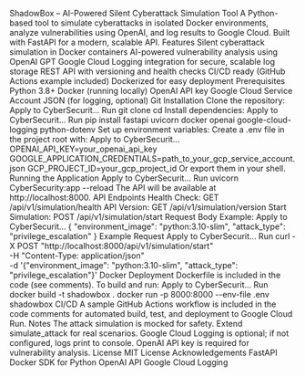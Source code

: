 ShadowBox – AI-Powered Silent Cyberattack Simulation Tool
A Python-based tool to simulate cyberattacks in isolated Docker environments, analyze vulnerabilities using OpenAI, and log results to Google Cloud. Built with FastAPI for a modern, scalable API.
Features
Silent cyberattack simulation in Docker containers
AI-powered vulnerability analysis using OpenAI GPT
Google Cloud Logging integration for secure, scalable log storage
REST API with versioning and health checks
CI/CD ready (GitHub Actions example included)
Dockerized for easy deployment
Prerequisites
Python 3.8+
Docker (running locally)
OpenAI API key
Google Cloud Service Account JSON (for logging, optional)
Git
Installation
Clone the repository:
Apply to CyberSecurit...
Run
   git clone <your-repo-url>
   cd <your-repo-directory>
Install dependencies:
Apply to CyberSecurit...
Run
   pip install fastapi uvicorn docker openai google-cloud-logging python-dotenv
Set up environment variables:
Create a .env file in the project root with:
Apply to CyberSecurit...
   OPENAI_API_KEY=your_openai_api_key
   GOOGLE_APPLICATION_CREDENTIALS=path_to_your_gcp_service_account.json
   GCP_PROJECT_ID=your_gcp_project_id
Or export them in your shell.
Running the Application
Apply to CyberSecurit...
Run
uvicorn CyberSecurity:app --reload
The API will be available at http://localhost:8000.
API Endpoints
Health Check:
GET /api/v1/simulation/health
API Version:
GET /api/v1/simulation/version
Start Simulation:
POST /api/v1/simulation/start
Request Body Example:
Apply to CyberSecurit...
  {
    "environment_image": "python:3.10-slim",
    "attack_type": "privilege_escalation"
  }
Example Request
Apply to CyberSecurit...
Run
curl -X POST "http://localhost:8000/api/v1/simulation/start" \
  -H "Content-Type: application/json" \
  -d '{"environment_image": "python:3.10-slim", "attack_type": "privilege_escalation"}'
Docker Deployment
Dockerfile is included in the code (see comments). To build and run:
Apply to CyberSecurit...
Run
docker build -t shadowbox .
docker run -p 8000:8000 --env-file .env shadowbox
CI/CD
A sample GitHub Actions workflow is included in the code comments for automated build, test, and deployment to Google Cloud Run.
Notes
The attack simulation is mocked for safety. Extend simulate_attack for real scenarios.
Google Cloud Logging is optional; if not configured, logs print to console.
OpenAI API key is required for vulnerability analysis.
License
MIT License
Acknowledgements
FastAPI
Docker SDK for Python
OpenAI API
Google Cloud Logging
